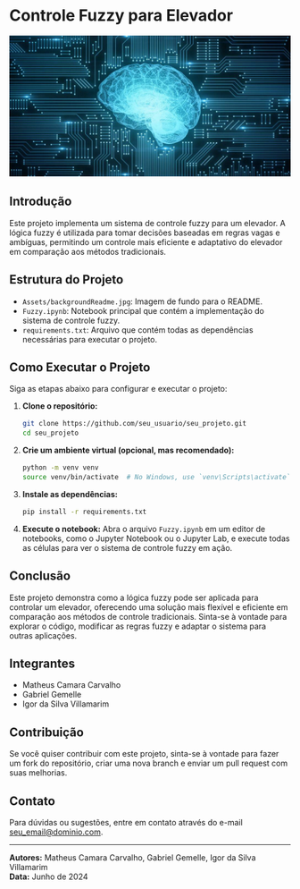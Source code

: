 # Controle Fuzzy para Elevador

![Background](Assets/backgroundReadme.jpg)

## Introdução

Este projeto implementa um sistema de controle fuzzy para um elevador. A lógica fuzzy é utilizada para tomar decisões baseadas em regras vagas e ambíguas, permitindo um controle mais eficiente e adaptativo do elevador em comparação aos métodos tradicionais.

## Estrutura do Projeto

- `Assets/backgroundReadme.jpg`: Imagem de fundo para o README.
- `Fuzzy.ipynb`: Notebook principal que contém a implementação do sistema de controle fuzzy.
- `requirements.txt`: Arquivo que contém todas as dependências necessárias para executar o projeto.

## Como Executar o Projeto

Siga as etapas abaixo para configurar e executar o projeto:

1. **Clone o repositório:**
   ```sh
   git clone https://github.com/seu_usuario/seu_projeto.git
   cd seu_projeto
   ```

2. **Crie um ambiente virtual (opcional, mas recomendado):**
   ```sh
   python -m venv venv
   source venv/bin/activate  # No Windows, use `venv\Scripts\activate`
   ```

3. **Instale as dependências:**
   ```sh
   pip install -r requirements.txt
   ```

4. **Execute o notebook:**
   Abra o arquivo `Fuzzy.ipynb` em um editor de notebooks, como o Jupyter Notebook ou o Jupyter Lab, e execute todas as células para ver o sistema de controle fuzzy em ação.

## Conclusão

Este projeto demonstra como a lógica fuzzy pode ser aplicada para controlar um elevador, oferecendo uma solução mais flexível e eficiente em comparação aos métodos de controle tradicionais. Sinta-se à vontade para explorar o código, modificar as regras fuzzy e adaptar o sistema para outras aplicações.

## Integrantes

- Matheus Camara Carvalho
- Gabriel Gemelle
- Igor da Silva Villamarim

## Contribuição

Se você quiser contribuir com este projeto, sinta-se à vontade para fazer um fork do repositório, criar uma nova branch e enviar um pull request com suas melhorias.

## Contato

Para dúvidas ou sugestões, entre em contato através do e-mail [seu_email@dominio.com](mailto:seu_email@dominio.com).

---

**Autores:** Matheus Camara Carvalho, Gabriel Gemelle, Igor da Silva Villamarim  
**Data:** Junho de 2024
